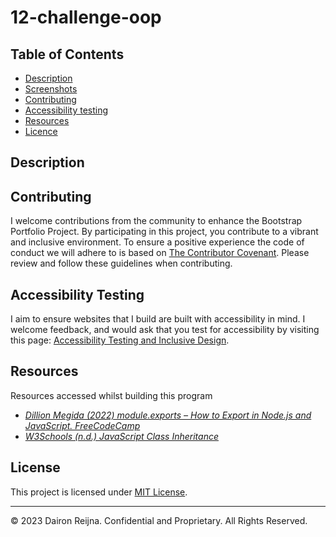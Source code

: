 # 12-challenge-oop

## Table of Contents

- [Description](#description)
- [Screenshots](#screenshots)
- [Contributing](#contributing)
- [Accessibility testing](#accessibility-testing)
- [Resources](#resources)
- [Licence](#license)


## Description


## Contributing

I welcome contributions from the community to enhance the Bootstrap Portfolio Project. By participating in this project, you contribute to a vibrant and inclusive environment. To ensure a positive experience the code of conduct we will adhere to is based on [The Contributor Covenant](https://www.contributor-covenant.org/version/2/1/code_of_conduct/code_of_conduct.md). Please review and follow these guidelines when contributing.

## Accessibility Testing
I aim to ensure websites that I build are built with accessibility in mind. I welcome feedback, and would ask that you test for accessibility by visiting this page: [Accessibility Testing and Inclusive Design](./assets/Accessibility%20Testing%20and%20Inclusive%20Design.md).

## Resources

Resources accessed whilst building this program

- <i>[Dillion Megida (2022) module.exports – How to Export in Node.js and JavaScript. FreeCodeCamp](https://www.freecodecamp.org/news/module-exports-how-to-export-in-node-js-and-javascript/)
- [W3Schools (n.d.) JavaScript Class Inheritance](https://www.w3schools.com/js/js_class_inheritance.asp) 
</i>

<!-- https://zoom.us/rec/play/9hES7F9FyBcRAcLqhqW-EH2SFKDZmrfmfTadumSPxh6MS6HeZJEoS6iE4ioBGc1EdfXpUwBRIr0Y7aAD.5pHucY8Xcu5qmoP_?canPlayFromShare=true&from=share_recording_detail&continueMode=true&componentName=rec-play&originRequestUrl=https%3A%2F%2Fzoom.us%2Frec%2Fshare%2FjiWVNjJCRTS6S4Pi9K6Zt-Sih3Cnfi7T0DFY2fCFHC4U2-jspixR6GAFPfLp324j.2JTLbOAfkCYcrqrg%2520 
-->

## License
This project is licensed under [MIT License](./LICENSE).

---
© 2023 Dairon Reijna. Confidential and Proprietary. All Rights Reserved.